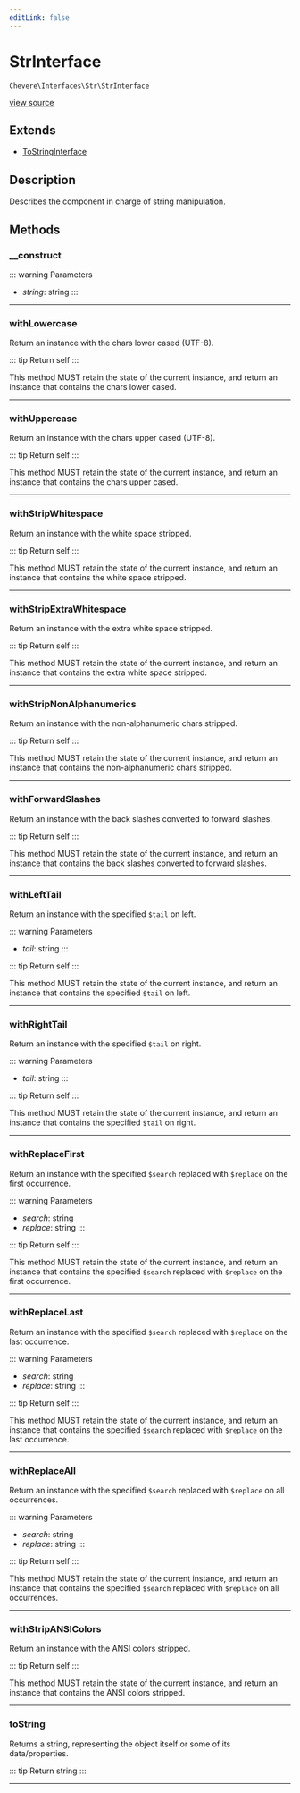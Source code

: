 ```yaml
---
editLink: false
---
```


# StrInterface

`Chevere\Interfaces\Str\StrInterface`

[view source](https://github.com/chevere/chevere/blob/main/src/Chevere/Interfaces/Str/StrInterface.php)

## Extends

- [ToStringInterface](../Common/ToStringInterface.md)

## Description

Describes the component in charge of string manipulation.

## Methods

### __construct

::: warning Parameters
- *string*: string
:::

---

### withLowercase

Return an instance with the chars lower cased (UTF-8).

::: tip Return
self
:::

This method MUST retain the state of the current instance, and return
an instance that contains the chars lower cased.

---

### withUppercase

Return an instance with the chars upper cased (UTF-8).

::: tip Return
self
:::

This method MUST retain the state of the current instance, and return
an instance that contains the chars upper cased.

---

### withStripWhitespace

Return an instance with the white space stripped.

::: tip Return
self
:::

This method MUST retain the state of the current instance, and return
an instance that contains the white space stripped.

---

### withStripExtraWhitespace

Return an instance with the extra white space stripped.

::: tip Return
self
:::

This method MUST retain the state of the current instance, and return
an instance that contains the extra white space stripped.

---

### withStripNonAlphanumerics

Return an instance with the non-alphanumeric chars stripped.

::: tip Return
self
:::

This method MUST retain the state of the current instance, and return
an instance that contains the non-alphanumeric chars stripped.

---

### withForwardSlashes

Return an instance with the back slashes converted to forward slashes.

::: tip Return
self
:::

This method MUST retain the state of the current instance, and return
an instance that contains the back slashes converted to forward slashes.

---

### withLeftTail

Return an instance with the specified `$tail` on left.

::: warning Parameters
- *tail*: string
:::

::: tip Return
self
:::

This method MUST retain the state of the current instance, and return
an instance that contains the specified `$tail` on left.

---

### withRightTail

Return an instance with the specified `$tail` on right.

::: warning Parameters
- *tail*: string
:::

::: tip Return
self
:::

This method MUST retain the state of the current instance, and return
an instance that contains the specified `$tail` on right.

---

### withReplaceFirst

Return an instance with the specified `$search` replaced with `$replace` on the first occurrence.

::: warning Parameters
- *search*: string
- *replace*: string
:::

::: tip Return
self
:::

This method MUST retain the state of the current instance, and return
an instance that contains the specified `$search` replaced with `$replace` on the first occurrence.

---

### withReplaceLast

Return an instance with the specified `$search` replaced with `$replace` on the last occurrence.

::: warning Parameters
- *search*: string
- *replace*: string
:::

::: tip Return
self
:::

This method MUST retain the state of the current instance, and return
an instance that contains the specified `$search` replaced with `$replace` on the last occurrence.

---

### withReplaceAll

Return an instance with the specified `$search` replaced with `$replace` on all occurrences.

::: warning Parameters
- *search*: string
- *replace*: string
:::

::: tip Return
self
:::

This method MUST retain the state of the current instance, and return
an instance that contains the specified `$search` replaced with `$replace` on all occurrences.

---

### withStripANSIColors

Return an instance with the ANSI colors stripped.

::: tip Return
self
:::

This method MUST retain the state of the current instance, and return
an instance that contains the ANSI colors stripped.

---

### toString

Returns a string, representing the object itself or some of its data/properties.

::: tip Return
string
:::

---
